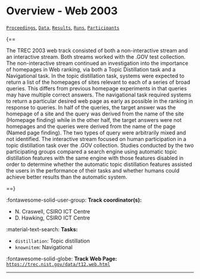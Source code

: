 # Overview - Web 2003

[`Proceedings`](./proceedings.md), [`Data`](./data.md), [`Results`](./results.md), [`Runs`](./runs.md), [`Participants`](./participants.md)

{==

The TREC 2003 web track consisted of both a non-interactive stream and an interactive stream. Both streams worked with the .GOV test collection. The non-interactive stream continued an investigation into the importance of homepages in Web ranking, via both a Topic Distillation task and a Navigational task. In the topic distillation task, systems were expected to return a list of the homepages of sites relevant to each of a series of broad queries. This differs from previous homepage experiments in that queries may have multiple correct answers. The navigational task required systems to return a particular desired web page as early as possible in the ranking in response to queries. In half of the queries, the target answer was the homepage of a site and the query was derived from the name of the site (Homepage finding) while in the other half, the target answers were not homepages and the queries were derived from the name of the page (Named page finding). The two types of query were arbitrarily mixed and not identified. The interactive stream focused on human participation in a topic distillation task over the .GOV collection. Studies conducted by the two participating groups compared a search engine using automatic topic distillation features with the same engine with those features disabled in order to determine whether the automatic topic distillation features assisted the users in the performance of their tasks and whether humans could achieve better results than the automatic system.

==}

:fontawesome-solid-user-group: **Track coordinator(s):**

- N. Craswell, CSIRO ICT Centre 
- D. Hawking, CSIRO ICT Centre 

:material-text-search: **Tasks:**

- `distillation`: Topic distillation 
- `knownitem`: Navigational 

:fontawesome-solid-globe: **Track Web Page:** [`https://trec.nist.gov/data/t12.web.html`](https://trec.nist.gov/data/t12.web.html) 

---

